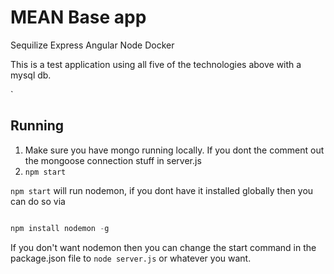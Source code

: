 # MEAN Base app

Sequilize Express Angular Node Docker

This is a test application using all five of the technologies above with a mysql db.

`

## Running

1. Make sure you have mongo running locally. If you dont the comment out the mongoose connection stuff in server.js
2. `npm start`

`npm start` will run nodemon, if you dont have it installed globally then you can do so via

```javascript

npm install nodemon -g

```

If you don't want nodemon then you can change the start command in the package.json file to `node server.js` or whatever you want.